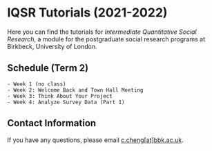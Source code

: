 # IQSR Tutorials (2021-2022)

Here you can find the tutorials for *Intermediate Quantitative Social Research*, a module for the postgraduate social research programs at Birkbeck, University of London.

## Schedule (Term 2)

	- Week 1 (no class)
	- Week 2: Welcome Back and Town Hall Meeting
	- Week 3: Think About Your Project
	- Week 4: Analyze Survey Data (Part 1)

## Contact Information

If you have any questions, please email [c.cheng[at]bbk.ac.uk](mailto:c.cheng@bbk.ac.uk).

